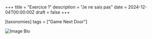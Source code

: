 +++
title = "Exercice 1"
description = "Je ne sais pas"
date = 2024-12-04T00:00:00Z
draft = false
+++

[taxonomies]
tags = ["Game Next Door"]

![Image Bio](https://biodiversitypmc.sibils.org/img/logo_banner.7ff68d4d.png
"Logo de Biodiversitypmc")
